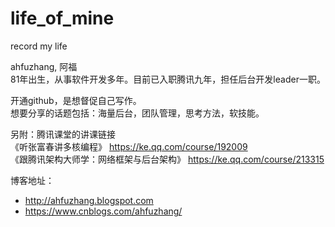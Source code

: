 # life_of_mine
record my life

ahfuzhang, 阿福<br/>
81年出生，从事软件开发多年。目前已入职腾讯九年，担任后台开发leader一职。<br/>

开通github，是想督促自己写作。<br/>
想要分享的话题包括：海量后台，团队管理，思考方法，软技能。<br/>

另附：腾讯课堂的讲课链接<br/>
  《听张富春讲多核编程》   https://ke.qq.com/course/192009<br/>
  《跟腾讯架构大师学：网络框架与后台架构》   https://ke.qq.com/course/213315<br/>
  
博客地址：
  - http://ahfuzhang.blogspot.com
  - https://www.cnblogs.com/ahfuzhang/

